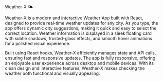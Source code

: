 Weather-X 🌤️

Weather-X is a modern and interactive Weather App built with React, designed to provide real-time weather updates for any city. As you type, the app offers dynamic city suggestions, making it quick and easy to select the correct location. Weather information is displayed in a sleek floating card with subtle shadows, frosted-glass effects, and smooth hover animations for a polished visual experience.

Built using React hooks, Weather-X efficiently manages state and API calls, ensuring fast and responsive updates. The app is fully responsive, offering an enjoyable user experience across desktop and mobile devices. With its clean design and interactive features, Weather-X makes checking the weather both functional and visually appealing.